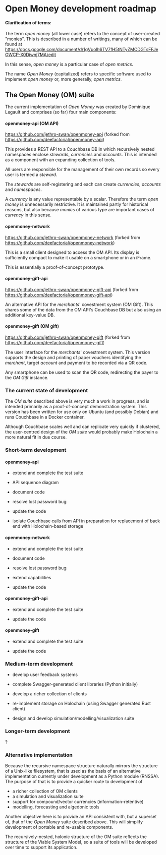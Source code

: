 # Open Money development roadmap

#### Clarification of terms:

The term _open money_ (all lower case) refers to the concept of user-created 
"monies". This is described in a number of writings, many of which can be 
found at https://docs.google.com/document/d/1gVuolh6TV7fH5tNTyZMCDGTsFFJeOWCP-X0Diwnj7MA/edit

In this sense, _open money_ is a particular case of _open metrics_.

The name _Open Money_ (capitalized) refers to specific software used to 
implement _open money_ or, more generally, _open metrics_.

## The Open Money (OM) suite

The current implementation of _Open Money_ was created by Dominique Legault and
comprises (so far) four main components:

#### openmoney-api (OM API)

https://github.com/jethro-swan/openmoney-api (forked from https://github.com/deefactorial/openmoney-api)

This provides a REST API to a Couchbase DB in which recursively nested 
namespaces enclose _stewards_, _currencies_ and _accounts_. This is intended as
a component with an expanding collection of tools.

All users are responsible for the management of their own records so every user
is termed a _steward_.

The _stewards_ are self-registering and each can create _currencies_, _accounts_
and _namespaces_.

A _currency_ is any value representable by a scalar. Therefore the term _open
money_ is unnecessarily restrictive. It is maintained partly for historical 
reasons, but also because _monies_ of various type are important cases of 
_currency_ in this sense.

#### openmoney-network

https://github.com/jethro-swan/openmoney-network (forked from https://github.com/deefactorial/openmoney-network)

This is a small client designed to access the OM API. Its display is sufficiently
compact to make it usable on a smartphone or in an iFrame.

This is essentially a proof-of-concept prototype.

#### openmoney-gift-api

https://github.com/jethro-swan/openmoney-gift-api (forked from https://github.com/deefactorial/openmoney-gift-api)

An alternative API for the _merchants_' covestment system (OM Gift). This shares
some of the data from the OM API's Couchbase DB but also using an additional
key-value DB. 

#### openmoney-gift (OM gift)

https://github.com/jethro-swan/openmoney-gift (forked from https://github.com/deefactorial/openmoney-gift)

The user interface for the _merchants_' covestment system. This version supports
the design and printing of paper vouchers identifying the _merchant_, target 
_account_ and payment to be recorded via a QR code.

Any smartphone can be used to scan the QR code, redirecting the payer to the _OM
Gift_ instance.

### The current state of development

The _OM suite_ described above is very much a work in progress, and is intended
primarily as a proof-of-concept demonstration system. This version has been
written for use only on Ubuntu (and possibly Debian) and runs Couchbase in a 
Docker container.

Although Couchbase scales well and can replicate very quickly if clustered, the
user-centred design of the _OM suite_ would probably make Holochain a more 
natural fit in due course.

  
### Short-term development

#### openmoney-api

- extend and complete the test suite

- API sequence diagram

- document code

- resolve lost password bug

- update the code

- isolate Couchbase calls from API in preparation for replacement of back end
  with Holochain-based storage

#### openmoney-network

- extend and complete the test suite

- document code

- resolve lost password bug

- extend capabilities

- update the code

#### openmoney-gift-api

- extend and complete the test suite

- update the code

#### openmoney-gift

- extend and complete the test suite

- update the code

### Medium-term development

- develop user feedback systems

- complete Swagger-generated client libraries (Python initially)

- develop a richer collection of clients

- re-implement storage on Holochain (using Swagger generated Rust client)

- design and develop simulation/modelling/visualization suite

### Longer-term development

?

### Alternative implementation

Because the recursive namespace structure naturally mirrors the structure of a 
Unix-like filesystem, that is used as the basis of an alternative implementation
currently under development as a Python module (RNSSA). The purpose of that is 
to provide a quicker route to development of
- a richer collection of OM clients 
- a simulation and visualization suite
- support for compound/vector currencies (information-retentive)
- modelling, forecasting and algedonic tools 

Another objective here is to provide an API consistent with, but a superset of, that of the _Open Money_ suite described above. This will simplify development of portable and re-usable components.

The recursively-nested, holonic structure of the OM suite reflects the 
structure of the Viable System Model, so a suite of tools will be developed over
time to support its application.
